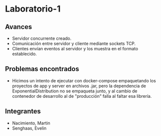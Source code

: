 # Laboratorio-1
## Avances
- Servidor concurrente creado.
- Comunicación entre servidor y cliente mediante sockets TCP.
- Clientes envían eventos al servidor y los muestra en el formato establecido.
## Problemas encontrados
- Hicimos un intento de ejecutar con docker-compose empaquetando los proyectos de app y server en archivos .jar, pero la dependencia de ExponentialDistribution no se empaqueta junto, y al cambio de contenedor de desarrollo al de "producción" falla al faltar esa librería.
## Integrantes
- Nacimiento, Martin
- Senghaas, Evelin